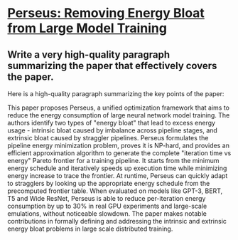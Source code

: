 # [Perseus: Removing Energy Bloat from Large Model Training](https://arxiv.org/abs/2312.06902)

## Write a very high-quality paragraph summarizing the paper that effectively covers the paper.

 Here is a high-quality paragraph summarizing the key points of the paper:

This paper proposes Perseus, a unified optimization framework that aims to reduce the energy consumption of large neural network model training. The authors identify two types of "energy bloat" that lead to excess energy usage - intrinsic bloat caused by imbalance across pipeline stages, and extrinsic bloat caused by straggler pipelines. Perseus formulates the pipeline energy minimization problem, proves it is NP-hard, and provides an efficient approximation algorithm to generate the complete "iteration time vs energy" Pareto frontier for a training pipeline. It starts from the minimum energy schedule and iteratively speeds up execution time while minimizing energy increase to trace the frontier. At runtime, Perseus can quickly adapt to stragglers by looking up the appropriate energy schedule from the precomputed frontier table. When evaluated on models like GPT-3, BERT, T5 and Wide ResNet, Perseus is able to reduce per-iteration energy consumption by up to 30% in real GPU experiments and large-scale emulations, without noticeable slowdown. The paper makes notable contributions in formally defining and addressing the intrinsic and extrinsic energy bloat problems in large scale distributed training.
